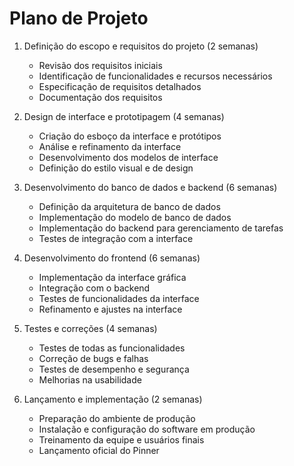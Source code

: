 # Plano de Projeto
1. Definição do escopo e requisitos do projeto (2 semanas)
	- Revisão dos requisitos iniciais
 	- Identificação de funcionalidades e recursos necessários
	- Especificação de requisitos detalhados
	- Documentação dos requisitos

2. Design de interface e prototipagem (4 semanas)
	- Criação do esboço da interface e protótipos
	- Análise e refinamento da interface
	- Desenvolvimento dos modelos de interface
	- Definição do estilo visual e de design

3. Desenvolvimento do banco de dados e backend (6 semanas)
	- Definição da arquitetura de banco de dados
	- Implementação do modelo de banco de dados
	- Implementação do backend para gerenciamento de tarefas
	- Testes de integração com a interface

4. Desenvolvimento do frontend (6 semanas)
	- Implementação da interface gráfica
	- Integração com o backend
	- Testes de funcionalidades da interface
	- Refinamento e ajustes na interface

5. Testes e correções (4 semanas)
	- Testes de todas as funcionalidades
	- Correção de bugs e falhas
	- Testes de desempenho e segurança
	- Melhorias na usabilidade

6. Lançamento e implementação (2 semanas)
	- Preparação do ambiente de produção
	- Instalação e configuração do software em produção
	- Treinamento da equipe e usuários finais
	- Lançamento oficial do Pinner
